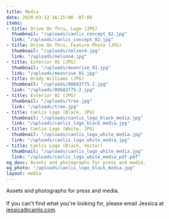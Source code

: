 ```yaml
---
title: Media
date: 2020-03-12 16:25:00 -07:00
items:
- title: Drive On Thru, Logo (JPG)
  thumbnail: "/uploads/canlis_concept_02.jpg"
  link: "/uploads/canlis_concept_02.jpg"
- title: Drive On Thru, Feature Photo (JPG)
  thumbnail: "/uploads/nelson4.jpg"
  link: "/uploads/nelson4.jpg"
- title: Exterior 01 (JPG)
  thumbnail: "/uploads/moonrise_01.jpg"
  link: "/uploads/moonrise_01.jpg"
- title: Brady Williams (JPG)
  thumbnail: "/uploads/086A3775-2.jpg"
  link: "/uploads/086A3775-2.jpg"
- title: Exterior 02 (JPG)
  thumbnail: "/uploads/tree.jpg"
  link: "/uploads/tree.jpg"
- title: Canlis Logo (Black, JPG)
  thumbnail: "/uploads/canlis_logo_black_media.jpg"
  link: "/uploads/canlis_logo_black_media.jpg"
- title: Canlis Logo (White, JPG)
  thumbnail: "/uploads/canlis_logo_white_media.jpg"
  link: "/uploads/canlis_logo_white_media.jpg"
- title: Canlis Logo (Black, Vector)
  thumbnail: "/uploads/canlis_logo_white_media.jpg"
  link: "/uploads/canlis_logo_white_media_pdf.pdf"
og_desc: Assets and photographs for press and media.
og_photo: "/uploads/canlis_logo_black_media.jpg"
layout: media
---
```


Assets and photographs for press and media. <br><br>If you can't find what you're looking for, please email Jessica at [jessica@canlis.com](mailto:jessica@canlis.com).
